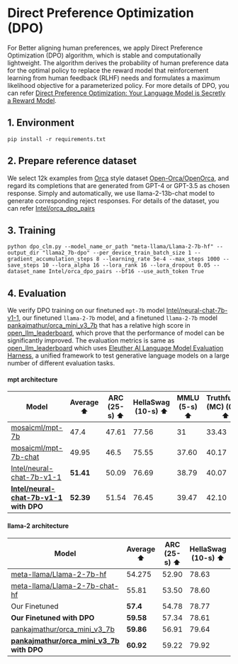 Direct Preference Optimization (DPO)
============

For Better aligning human preferences, we apply Direct Preference Optimization (DPO) algorithm, which is stable and computationally lightweight. The algorithm derives the probability of human preference data for the optimal policy to replace the reward model that reinforcement learning from human feedback (RLHF) needs and formulates a maximum likelihood objective for a parameterized policy. For more details of DPO, you can refer [Direct Preference Optimization: Your Language Model is Secretly a Reward Model](https://arxiv.org/pdf/2305.18290.pdf).

## 1. Environment

```shell
pip install -r requirements.txt
```

## 2. Prepare reference dataset

We select 12k examples from [Orca](https://arxiv.org/abs/2306.02707) style dataset [Open-Orca/OpenOrca](https://huggingface.co/datasets/Open-Orca/OpenOrca), and regard its completions that are generated from GPT-4 or GPT-3.5 as chosen response. Simply and automatically, we use llama-2-13b-chat model to generate corresponding reject responses. For details of the dataset, you can refer [Intel/orca_dpo_pairs](https://huggingface.co/datasets/Intel/orca_dpo_pairs)


## 3. Training

```
python dpo_clm.py --model_name_or_path "meta-llama/Llama-2-7b-hf" --output_dir "llama2_7b-dpo" --per_device_train_batch_size 1 --gradient_accumulation_steps 8 --learning_rate 5e-4 --max_steps 1000 --save_steps 10 --lora_alpha 16 --lora_rank 16 --lora_dropout 0.05 --dataset_name Intel/orca_dpo_pairs --bf16 --use_auth_token True
```


## 4. Evaluation

We verify DPO training on our finetuned `mpt-7b` model [Intel/neural-chat-7b-v1-1](https://huggingface.co/Intel/neural-chat-7b-v1-1),  our finetuned `llama-2-7b` model, and a finetuned `llama-2-7b` model [pankajmathur/orca_mini_v3_7b](https://huggingface.co/pankajmathur/orca_mini_v3_7b) that has a relative high score in [open_llm_leaderboard](https://huggingface.co/spaces/HuggingFaceH4/open_llm_leaderboard), which prove that the performance of model can be significantly improved. The evaluation metrics is same as [open_llm_leaderboard](https://huggingface.co/spaces/HuggingFaceH4/open_llm_leaderboard) which uses [Eleuther AI Language Model Evaluation Harness](https://github.com/EleutherAI/lm-evaluation-harness/tree/master), a unified framework to test generative language models on a large number of different evaluation tasks.

#### mpt architecture
| Model | Average ⬆️| ARC (25-s) ⬆️ | HellaSwag (10-s) ⬆️ | MMLU (5-s) ⬆️| TruthfulQA (MC) (0-s) ⬆️ | Evaluation by |
| --- | --- | --- | --- | --- | --- | --- |
|[mosaicml/mpt-7b](https://huggingface.co/mosaicml/mpt-7b)| 47.4  | 47.61 | 77.56 | 31 | 33.43 | ours |
| [mosaicml/mpt-7b-chat](https://huggingface.co/mosaicml/mpt-7b-chat) | 49.95 | 46.5 | 75.55 | 37.60 | 40.17 | ours |
| [Intel/neural-chat-7b-v1-1](https://huggingface.co/Intel/neural-chat-7b-v1-1) | **51.41**   | 50.09 | 76.69 | 38.79 | 40.07 | ours |
| **[Intel/neural-chat-7b-v1-1](https://huggingface.co/Intel/neural-chat-7b-v1-1) with DPO** | **52.39** | 51.54  | 76.45 | 39.47| 42.10 | ours |


#### llama-2 architecture

| Model | Average ⬆️| ARC (25-s) ⬆️ | HellaSwag (10-s) ⬆️ | MMLU (5-s) ⬆️| TruthfulQA (MC) (0-s) ⬆️ | Evaluation by |
| --- | --- | --- | --- | --- | --- | --- |
|[meta-llama/Llama-2-7b-hf](https://huggingface.co/meta-llama/Llama-2-7b-hf)|54.275 | 52.90  | 78.63 | 46.61  | 38.96|ours |
| [meta-llama/Llama-2-7b-chat-hf](https://huggingface.co/meta-llama/Llama-2-7b-chat-hf)|55.81 | 53.50  | 78.60 | 46.53  | 44.60  |ours |
| Our Finetuned | **57.4** | 54.78 | 78.77 | 51.2  | 44.85 | ours |
| **Our Finetuned with DPO** | **59.58** | 57.34 | 78.61 | 50.8  | 51.6 | ours |
| [pankajmathur/orca_mini_v3_7b](https://huggingface.co/pankajmathur/orca_mini_v3_7b)  | **59.86** | 56.91 | 79.64 | 52.37  | 50.51 | [open_llm_leaderboard](https://huggingface.co/spaces/HuggingFaceH4/open_llm_leaderboard) |
| **[pankajmathur/orca_mini_v3_7b](https://huggingface.co/pankajmathur/orca_mini_v3_7b) with DPO** | **60.92** | 59.22 | 79.92 | 51.84  | 52.71 | ours |




